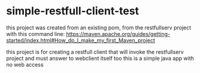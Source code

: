 # simple-restfull-client-test
this project was created from an existing pom, from the restfullserv project
with this command line:
https://maven.apache.org/guides/getting-started/index.html#How_do_I_make_my_first_Maven_project

this project is for
	creating a restfull client that will invoke the restfullserv project and must answer to webclient itself too
	this is a simple java app with no web access
